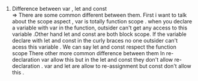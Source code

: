1. Difference between var , let and const <br/>
   => There are some common different between them. First i want to talk about the scope aspect , var is totally function scope . when you declare a variable with var in the function, outsider can't get any access
   to this variable .Other hand let and const are both block scope. If the variable declare with let and const in the curly braces no one outsider can't acess this variable . We can say let and const respect the function scope
   There other more common difference between them  In re-declaration var allow this but in the let and const they don't allow re-declaration . var and let are allow to re-assignment but const don't allow this . 
